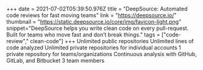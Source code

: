 +++
date = 2021-07-02T05:39:50.976Z
title = "DeepSource: Automated code reviews for fast moving teams"
link = "https://deepsource.io/"
thumbnail = "https://static.deepsource.io/core/img/favicon-light.png"
snippet="DeepSource helps you write clean code on every pull-request. Built for teams who move fast and don’t break things."
tags = ["code-review"," clean-code"]
+++
Unlimited public repositories
Unlimited lines of code analyzed
Unlimited private repositories for individual accounts
1 private repository for teams/organizations
Continuous analysis with GitHub, GitLab, and Bitbucket
3 team members

